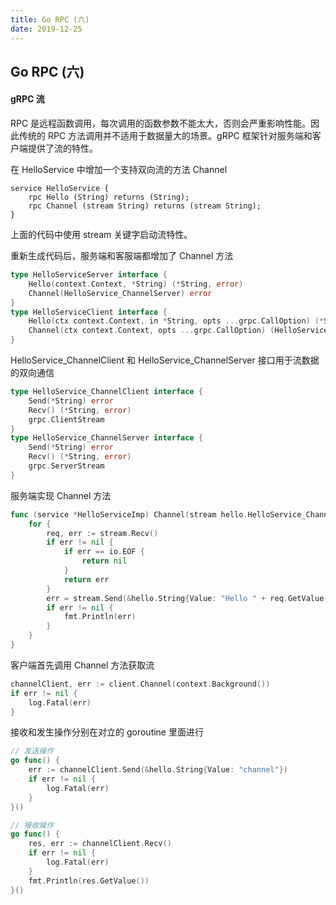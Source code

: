 ```yaml
---
title: Go RPC (六)
date: 2019-12-25
---
```



## Go RPC (六)



#### gRPC 流

RPC 是远程函数调用，每次调用的函数参数不能太大，否则会严重影响性能。因此传统的 RPC 方法调用并不适用于数据量大的场景。gRPC 框架针对服务端和客户端提供了流的特性。

在 HelloService 中增加一个支持双向流的方法 Channel
```
service HelloService {
    rpc Hello (String) returns (String);
    rpc Channel (stream String) returns (stream String);
}
```
上面的代码中使用 stream 关键字启动流特性。

重新生成代码后，服务端和客服端都增加了 Channel 方法
```go
type HelloServiceServer interface {
	Hello(context.Context, *String) (*String, error)
	Channel(HelloService_ChannelServer) error
}
type HelloServiceClient interface {
	Hello(ctx context.Context, in *String, opts ...grpc.CallOption) (*String, error)
	Channel(ctx context.Context, opts ...grpc.CallOption) (HelloService_ChannelClient, error)
}
```
HelloService_ChannelClient 和 HelloService_ChannelServer 接口用于流数据的双向通信
```go
type HelloService_ChannelClient interface {
	Send(*String) error
	Recv() (*String, error)
	grpc.ClientStream
}
type HelloService_ChannelServer interface {
	Send(*String) error
	Recv() (*String, error)
	grpc.ServerStream
}
```



服务端实现 Channel 方法

```go
func (service *HelloServiceImp) Channel(stream hello.HelloService_ChannelServer) error {
	for {
		req, err := stream.Recv()
		if err != nil {
			if err == io.EOF {
				return nil
			}
			return err
		}
        err = stream.Send(&hello.String{Value: "Hello " + req.GetValue()})
        if err != nil {
            fmt.Println(err)
        }
	}
}
```



客户端首先调用 Channel 方法获取流
```go
channelClient, err := client.Channel(context.Background())
if err != nil {
    log.Fatal(err)
}
```

接收和发生操作分别在对立的 goroutine 里面进行
```go
// 发送操作
go func() {
    err := channelClient.Send(&hello.String{Value: "channel"})
    if err != nil {
        log.Fatal(err)
    }
}()
```

```go
// 接收操作
go func() {
    res, err := channelClient.Recv()
    if err != nil {
        log.Fatal(err)
    }
    fmt.Println(res.GetValue())
}()
```
